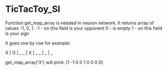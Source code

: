 # TicTacToy_SI

Function get_map_array is needed in neuron network. 
It returns array of values -1, 0, 1.
	-1 - on this field is your opponent
	0 - is empty
	1 - on this field is your sign
	
It goes row by row for example:

X | O | _
_ | X | _
_ | _ | _

get_map_array('X') will print:
[1 -1 0 0 1 0 0 0 0]
